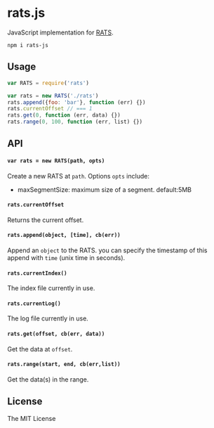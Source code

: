 # rats.js

JavaScript implementation for [RATS](https://github.com/random-access-timeseries/spec).

`npm i rats-js`

## Usage

```js
var RATS = require('rats')

var rats = new RATS('./rats')
rats.append({foo: 'bar'}, function (err) {})
rats.currentOffset // === 1
rats.get(0, function (err, data) {})
rats.range(0, 100, function (err, list) {})
```

## API

#### `var rats = new RATS(path, opts)`

Create a new RATS at `path`. Options `opts` include:

* maxSegmentSize: maximum size of a segment. default:5MB

#### `rats.currentOffset`

Returns the current offset.

#### `rats.append(object, [time], cb(err))`

Append an `object` to the RATS. you can specify the timestamp of this append with `time` (unix time in seconds).

#### `rats.currentIndex()`

The index file currently in use.

#### `rats.currentLog()`

The log file currently in use.

#### `rats.get(offset, cb(err, data))`

Get the data at `offset`.

#### `rats.range(start, end, cb(err,list))`

Get the data(s) in the range.


## License

The MIT License
